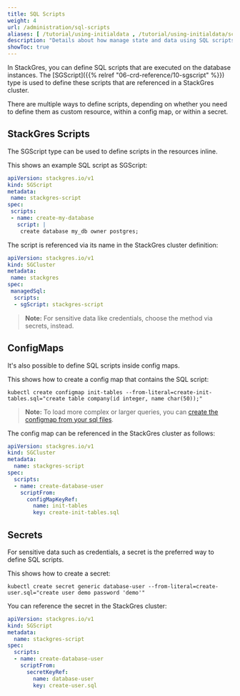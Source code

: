 ```yaml
---
title: SQL Scripts
weight: 4
url: /administration/sql-scripts
aliases: [ /tutorial/using-initialdata , /tutorial/using-initialdata/scripts , /tutorial/using-managed-sql , /tutorial/using-managed-sql/scripts ]
description: "Details about how manage state and data using SQL scripts"
showToc: true
---
```


In StackGres, you can define SQL scripts that are executed on the database instances.
The [SGScript]({{% relref "06-crd-reference/10-sgscript" %}}) type is used to define these scripts that are referenced in a StackGres cluster.

There are multiple ways to define scripts, depending on whether you need to define them as custom resource, within a config map, or within a secret.


## StackGres Scripts

The SGScript type can be used to define scripts in the resources inline.

This shows an example SQL script as SGScript:

```yaml
apiVersion: stackgres.io/v1
kind: SGScript
metadata:
 name: stackgres-script
spec:
 scripts:
 - name: create-my-database
   script: |
    create database my_db owner postgres;
```

The script is referenced via its name in the StackGres cluster definition:

```yaml
apiVersion: stackgres.io/v1
kind: SGCluster
metadata:
 name: stackgres
spec:
 managedSql:
  scripts:
  - sgScript: stackgres-script
```

> **Note:** For sensitive data like credentials, choose the method via secrets, instead.


## ConfigMaps

It's also possible to define SQL scripts inside config maps.

This shows how to create a config map that contains the SQL script:

```
kubectl create configmap init-tables --from-literal=create-init-tables.sql="create table company(id integer, name char(50));"
```

> **Note:** To load more complex or larger queries, you can [create the configmap from your sql files](https://kubernetes.io/docs/tasks/configure-pod-container/configure-pod-configmap/#create-configmaps-from-files).

The config map can be referenced in the StackGres cluster as follows:

```yaml
apiVersion: stackgres.io/v1
kind: SGCluster
metadata:
  name: stackgres-script
spec:
  scripts:
  - name: create-database-user
    scriptFrom:
      configMapKeyRef:
        name: init-tables
        key: create-init-tables.sql
```


## Secrets

For sensitive data such as credentials, a secret is the preferred way to define SQL scripts.

This shows how to create a secret:

```
kubectl create secret generic database-user --from-literal=create-user.sql="create user demo password 'demo'"
```

You can reference the secret in the StackGres cluster:

```yaml
apiVersion: stackgres.io/v1
kind: SGScript
metadata:
  name: stackgres-script
spec:
  scripts:
  - name: create-database-user
    scriptFrom:
      secretKeyRef:
        name: database-user
        key: create-user.sql
```
